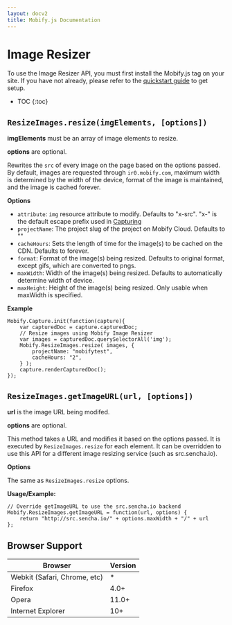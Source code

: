```yaml
---
layout: docv2
title: Mobify.js Documentation
---
```


# Image Resizer

To use the Image Resizer API, you must first install the Mobify.js tag on your site.
If you have not already, please refer to the  [quickstart guide](/mobifyjs/v2/docs/) to get setup.

* TOC
{:toc}

## `ResizeImages.resize(imgElements, [options])`

__imgElements__ must be an array of image elements to resize.

__options__ are optional.

Rewrites the `src` of every image on the page based on the options
passed. By default, images are requested through `ir0.mobify.com`,
maximum width is determined by the width of the device, format of
the image is maintained, and the image is cached forever.

**Options**

- `attribute`: `img` resource attribute to modify. Defaults to "x-src". "x-" is the default escape prefix used in [Capturing](/mobifyjs/v2/docs/capturing/)
- `projectName`: The project slug of the project on Mobify Cloud. Defaults to ""
- `cacheHours`: Sets the length of time for the image(s) to be cached on the CDN. Defaults to forever.
- `format`: Format of the image(s) being resized. Defaults to original format, except gifs, which are converted to pngs.
- `maxWidth`: Width of the image(s) being resized. Defaults to automatically determine width of device.
- `maxHeight`: Height of the image(s) being resized. Only usable when maxWidth is specified.

**Example**

    Mobify.Capture.init(function(capture){
        var capturedDoc = capture.capturedDoc;
        // Resize images using Mobify Image Resizer
        var images = capturedDoc.querySelectorAll('img');
        Mobify.ResizeImages.resize( images, {
            projectName: "mobifytest",
            cacheHours: "2",
        } );
        capture.renderCapturedDoc();
    });

## `ResizeImages.getImageURL(url, [options])`

__url__ is the image URL being modifed.

__options__ are optional.

This method takes a URL and modifies it based on the options passed. It is executed
by `ResizeImages.resize` for each element. It can be overridden to use this API
for a different image resizing service (such as src.sencha.io).

**Options**

The same as `ResizeImages.resize` options.

**Usage/Example:**

    // Override getImageURL to use the src.sencha.io backend
    Mobify.ResizeImages.getImageURL = function(url, options) {
        return "http://src.sencha.io/" + options.maxWidth + "/" + url  
    };


## Browser Support


| Browser                      | Version |
|------------------------------|---------|
| Webkit (Safari, Chrome, etc) | *       |
| Firefox                      | 4.0+    |
| Opera                        | 11.0+   |
| Internet Explorer            | 10+     |
